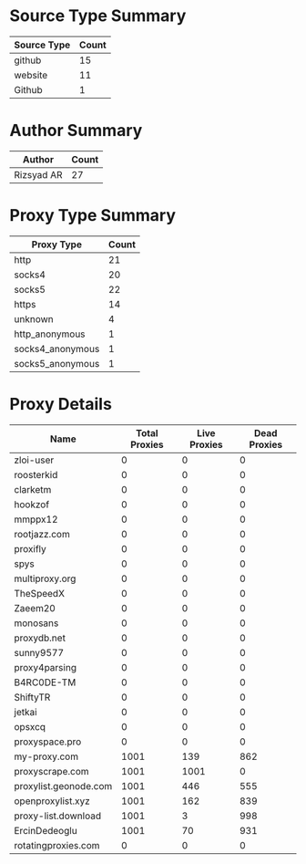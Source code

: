 # Source Type Summary

| Source Type | Count |
|-------------|-------|
| github | 15 |
| website | 11 |
| Github | 1 |


# Author Summary

| Author | Count |
|--------|-------|
| Rizsyad AR | 27 |


# Proxy Type Summary

| Proxy Type | Count |
|------------|-------|
| http | 21 |
| socks4 | 20 |
| socks5 | 22 |
| https | 14 |
| unknown | 4 |
| http_anonymous | 1 |
| socks4_anonymous | 1 |
| socks5_anonymous | 1 |


# Proxy Details

| Name | Total Proxies | Live Proxies | Dead Proxies |
|------|---------------|--------------|---------------|
| zloi-user | 0 | 0 | 0 |
| roosterkid | 0 | 0 | 0 |
| clarketm | 0 | 0 | 0 |
| hookzof | 0 | 0 | 0 |
| mmppx12 | 0 | 0 | 0 |
| rootjazz.com | 0 | 0 | 0 |
| proxifly | 0 | 0 | 0 |
| spys | 0 | 0 | 0 |
| multiproxy.org | 0 | 0 | 0 |
| TheSpeedX | 0 | 0 | 0 |
| Zaeem20 | 0 | 0 | 0 |
| monosans | 0 | 0 | 0 |
| proxydb.net | 0 | 0 | 0 |
| sunny9577 | 0 | 0 | 0 |
| proxy4parsing | 0 | 0 | 0 |
| B4RC0DE-TM | 0 | 0 | 0 |
| ShiftyTR | 0 | 0 | 0 |
| jetkai | 0 | 0 | 0 |
| opsxcq | 0 | 0 | 0 |
| proxyspace.pro | 0 | 0 | 0 |
| my-proxy.com | 1001 | 139 | 862 |
| proxyscrape.com | 1001 | 1001 | 0 |
| proxylist.geonode.com | 1001 | 446 | 555 |
| openproxylist.xyz | 1001 | 162 | 839 |
| proxy-list.download | 1001 | 3 | 998 |
| ErcinDedeoglu | 1001 | 70 | 931 |
| rotatingproxies.com | 0 | 0 | 0 |
